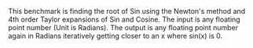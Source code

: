 This benchmark is finding the root of Sin using the Newton's method and 4th order Taylor expansions of Sin and
Cosine. The input is any floating point number (Unit is Radians). The output is any floating point number again in Radians
iteratively getting closer to an x where sin(x) is 0.